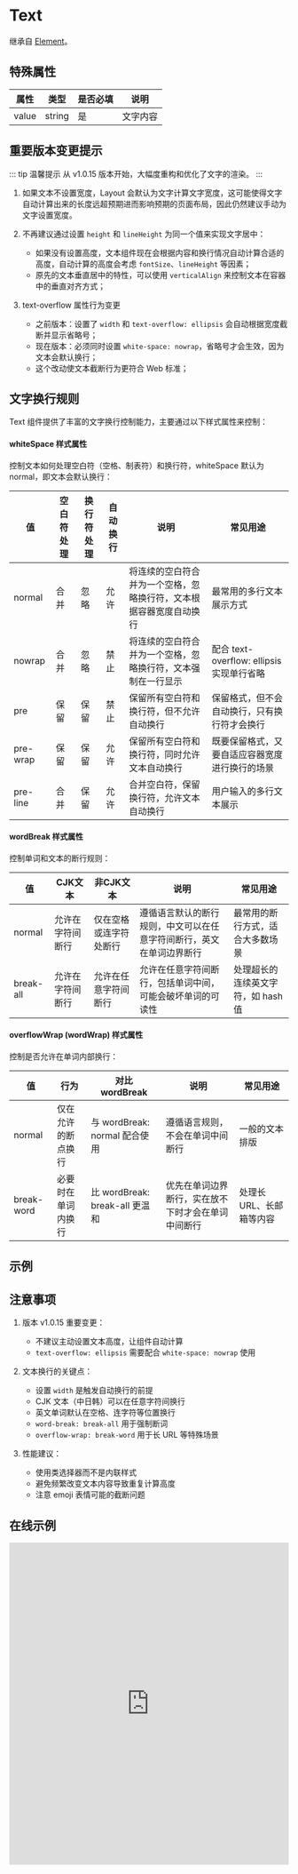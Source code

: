 # Text

继承自 [Element](/components/element.html)。

## 特殊属性
|      属性      |  类型  | 是否必填 |          说明          |
|----------------|--------|--------|------------------------|
| value | string |    是 |文字内容|

## 重要版本变更提示
::: tip 温馨提示
从 v1.0.15 版本开始，大幅度重构和优化了文字的渲染。
:::

1. 如果文本不设置宽度，Layout 会默认为文字计算文字宽度，这可能使得文字自动计算出来的长度远超预期进而影响预期的页面布局，因此仍然建议手动为文字设置宽度。

2. 不再建议通过设置 `height` 和 `lineHeight` 为同一个值来实现文字居中：
   - 如果没有设置高度，文本组件现在会根据内容和换行情况自动计算合适的高度，自动计算的高度会考虑 `fontSize`、`lineHeight` 等因素；
   - 原先的文本垂直居中的特性，可以使用 `verticalAlign` 来控制文本在容器中的垂直对齐方式；

3. text-overflow 属性行为变更
   - 之前版本：设置了 `width` 和 `text-overflow: ellipsis` 会自动根据宽度截断并显示省略号；
   - 现在版本：必须同时设置 `white-space: nowrap`，省略号才会生效，因为文本会默认换行；
   - 这个改动使文本截断行为更符合 Web 标准；

## 文字换行规则

Text 组件提供了丰富的文字换行控制能力，主要通过以下样式属性来控制：

#### whiteSpace 样式属性
控制文本如何处理空白符（空格、制表符）和换行符，whiteSpace 默认为 normal，即文本会默认换行：

| 值 | 空白符处理 | 换行符处理 | 自动换行 | 说明 | 常见用途 |
|---|------------|------------|----------|------|----------|
| normal | 合并 | 忽略 | 允许 | 将连续的空白符合并为一个空格，忽略换行符，文本根据容器宽度自动换行 | 最常用的多行文本展示方式 |
| nowrap | 合并 | 忽略 | 禁止 | 将连续的空白符合并为一个空格，忽略换行符，文本强制在一行显示 | 配合 text-overflow: ellipsis 实现单行省略 |
| pre | 保留 | 保留 | 禁止 | 保留所有空白符和换行符，但不允许自动换行 | 保留格式，但不会自动换行，只有换行符才会换行 |
| pre-wrap | 保留 | 保留 | 允许 | 保留所有空白符和换行符，同时允许文本自动换行 | 既要保留格式，又要自适应容器宽度进行换行的场景 |
| pre-line | 合并 | 保留 | 允许 | 合并空白符，保留换行符，允许文本自动换行 | 用户输入的多行文本展示 |

#### wordBreak 样式属性
控制单词和文本的断行规则：

| 值 | CJK文本 | 非CJK文本 | 说明 | 常见用途 |
|---|----------|-----------|------|----------|
| normal | 允许在字符间断行 | 仅在空格或连字符处断行 | 遵循语言默认的断行规则，中文可以在任意字符间断行，英文在单词边界断行 | 最常用的断行方式，适合大多数场景 |
| break-all | 允许在字符间断行 | 允许在任意字符间断行 | 允许在任意字符间断行，包括单词中间，可能会破坏单词的可读性 | 处理超长的连续英文字符，如 hash 值 |

#### overflowWrap (wordWrap) 样式属性
控制是否允许在单词内部换行：

| 值 | 行为 | 对比 wordBreak | 说明 | 常见用途 |
|---|------|----------------|------|----------|
| normal | 仅在允许的断点换行 | 与 wordBreak: normal 配合使用 | 遵循语言规则，不会在单词中间断行 | 一般的文本排版 |
| break-word | 必要时在单词内换行 | 比 wordBreak: break-all 更温和 | 优先在单词边界断行，实在放不下时才会在单词中间断行 | 处理长 URL、长邮箱等内容 |

## 示例

## 注意事项

1. 版本 v1.0.15 重要变更：
   - 不建议主动设置文本高度，让组件自动计算
   - `text-overflow: ellipsis` 需要配合 `white-space: nowrap` 使用

2. 文本换行的关键点：
   - 设置 `width` 是触发自动换行的前提
   - CJK 文本（中日韩）可以在任意字符间换行
   - 英文单词默认在空格、连字符等位置换行
   - `word-break: break-all` 用于强制断词
   - `overflow-wrap: break-word` 用于长 URL 等特殊场景

3. 性能建议：
   - 使用类选择器而不是内联样式
   - 避免频繁改变文本内容导致重复计算高度
   - 注意 emoji 表情可能的截断问题

## 在线示例
<iframe height="580.0000915527344" style="width: 100%;" scrolling="no" title="Layout Text" src="https://codepen.io/yuanzm/embed/bGZdjEg?default-tab=html%2Cresult&editable=true" frameborder="no" loading="lazy" allowtransparency="true" allowfullscreen="true">
  See the Pen <a href="https://codepen.io/yuanzm/pen/bGZdjEg">
  Layout Text</a> by yuanzm (<a href="https://codepen.io/yuanzm">@yuanzm</a>)
  on <a href="https://codepen.io">CodePen</a>.
</iframe>